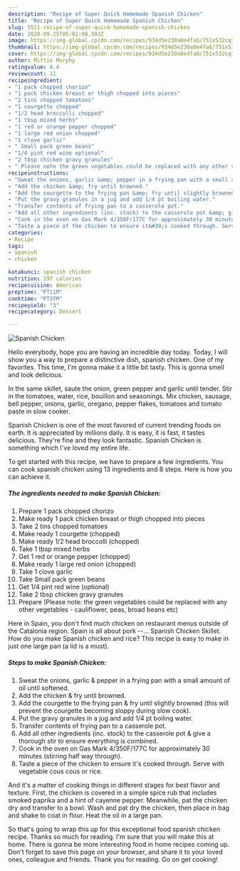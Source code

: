 ```yaml
---
description: "Recipe of Super Quick Homemade Spanish Chicken"
title: "Recipe of Super Quick Homemade Spanish Chicken"
slug: 5511-recipe-of-super-quick-homemade-spanish-chicken
date: 2020-09-25T05:01:08.503Z
image: https://img-global.cpcdn.com/recipes/934d5e230a0e4fa6/751x532cq70/spanish-chicken-recipe-main-photo.jpg
thumbnail: https://img-global.cpcdn.com/recipes/934d5e230a0e4fa6/751x532cq70/spanish-chicken-recipe-main-photo.jpg
cover: https://img-global.cpcdn.com/recipes/934d5e230a0e4fa6/751x532cq70/spanish-chicken-recipe-main-photo.jpg
author: Mittie Murphy
ratingvalue: 4.4
reviewcount: 11
recipeingredient:
- "1 pack chopped chorizo"
- "1 pack chicken breast or thigh chopped into pieces"
- "2 tins chopped tomatoes"
- "1 courgette chopped"
- "1/2 head broccolli chopped"
- "1 tbsp mixed herbs"
- "1 red or orange pepper chopped"
- "1 large red onion chopped"
- "1 clove garlic"
- " Small pack green beans"
- "1/4 pint red wine optional"
- "2 tbsp chicken gravy granules"
- " Please note the green vegetables could be replaced with any other vegetables  cauliflower peas broad beans etc"
recipeinstructions:
- "Sweat the onions, garlic &amp; pepper in a frying pan with a small amount of oil until softened."
- "Add the chicken &amp; fry until browned."
- "Add the courgette to the frying pan &amp; fry until slightly browned (this will prevent the courgette becoming sloppy during slow cook)."
- "Put the gravy granules in a jug and add 1/4 pt boiling water."
- "Transfer contents of frying pan to a casserole pot."
- "Add all other ingredients (inc. stock) to the casserole pot &amp; give a thorough stir to ensure everything is combined."
- "Cook in the oven on Gas Mark 4/350F/177C for approximately 30 minutes (stirring half way through)."
- "Taste a piece of the chicken to ensure it&#39;s cooked through. Serve with vegetable cous cous or rice."
categories:
- Recipe
tags:
- spanish
- chicken

katakunci: spanish chicken 
nutrition: 197 calories
recipecuisine: American
preptime: "PT11M"
cooktime: "PT37M"
recipeyield: "3"
recipecategory: Dessert

---
```



![Spanish Chicken](https://img-global.cpcdn.com/recipes/934d5e230a0e4fa6/751x532cq70/spanish-chicken-recipe-main-photo.jpg)

Hello everybody, hope you are having an incredible day today. Today, I will show you a way to prepare a distinctive dish, spanish chicken. One of my favorites. This time, I'm gonna make it a little bit tasty. This is gonna smell and look delicious.

In the same skillet, saute the onion, green pepper and garlic until tender. Stir in the tomatoes, water, rice, bouillon and seasonings. Mix chicken, sausage, bell pepper, onions, garlic, oregano, pepper flakes, tomatoes and tomato paste in slow cooker.

Spanish Chicken is one of the most favored of current trending foods on earth. It is appreciated by millions daily. It is easy, it is fast, it tastes delicious. They're fine and they look fantastic. Spanish Chicken is something which I've loved my entire life.


To get started with this recipe, we have to prepare a few ingredients. You can cook spanish chicken using 13 ingredients and 8 steps. Here is how you can achieve it.

<!--inarticleads1-->

##### The ingredients needed to make Spanish Chicken:

1. Prepare 1 pack chopped chorizo
1. Make ready 1 pack chicken breast or thigh chopped into pieces
1. Take 2 tins chopped tomatoes
1. Make ready 1 courgette (chopped)
1. Make ready 1/2 head broccolli (chopped)
1. Take 1 tbsp mixed herbs
1. Get 1 red or orange pepper (chopped)
1. Make ready 1 large red onion (chopped)
1. Take 1 clove garlic
1. Take  Small pack green beans
1. Get 1/4 pint red wine (optional)
1. Take 2 tbsp chicken gravy granules
1. Prepare  (Please note: the green vegetables could be replaced with any other vegetables - cauliflower, peas, broad beans etc)


Here in Spain, you don&#39;t find much chicken on restaurant menus outside of the Catalonia region. Spain is all about pork --… Spanish Chicken Skillet. How do you make Spanish chicken and rice? This recipe is easy to make in just one large pan (a lid is a must). 

<!--inarticleads2-->

##### Steps to make Spanish Chicken:

1. Sweat the onions, garlic &amp; pepper in a frying pan with a small amount of oil until softened.
1. Add the chicken &amp; fry until browned.
1. Add the courgette to the frying pan &amp; fry until slightly browned (this will prevent the courgette becoming sloppy during slow cook).
1. Put the gravy granules in a jug and add 1/4 pt boiling water.
1. Transfer contents of frying pan to a casserole pot.
1. Add all other ingredients (inc. stock) to the casserole pot &amp; give a thorough stir to ensure everything is combined.
1. Cook in the oven on Gas Mark 4/350F/177C for approximately 30 minutes (stirring half way through).
1. Taste a piece of the chicken to ensure it&#39;s cooked through. Serve with vegetable cous cous or rice.


And it&#39;s a matter of cooking things in different stages for best flavor and texture. First, the chicken is covered in a simple spice rub that includes smoked paprika and a hint of cayenne pepper. Meanwhile, pat the chicken dry and transfer to a bowl. Wash and pat dry the chicken, then place in bag and shake to coat in flour. Heat the oil in a large pan. 

So that's going to wrap this up for this exceptional food spanish chicken recipe. Thanks so much for reading. I'm sure that you will make this at home. There is gonna be more interesting food in home recipes coming up. Don't forget to save this page on your browser, and share it to your loved ones, colleague and friends. Thank you for reading. Go on get cooking!
